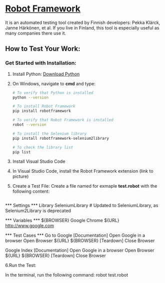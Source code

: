 # [Robot Framework](https://robotframework.org/)

It is an automated testing tool created by Finnish developers: Pekka Klärck, Janne Härkönen, et al. If you live in Finland, this tool is especially useful as many companies there use it.

## How to Test Your Work:

### Get Started with Installation:

1. Install Python: [Download Python](https://www.python.org/downloads/)

2. On Windows, navigate to **cmd** and type:

     ```sh
   # To verify that Python is installed
   python --version

   # To install Robot Framework
   pip install robotframework

   # To verify that Robot Framework is installed
   robot --version

   # To install the Selenium library
   pip install robotframework-selenium2library

   # To check the library list
   pip list
   
3. Install Visual Studio Code

4. In Visual Studio Code, install the Robot Framework extension (link to picture)

5. Create a Test File:
Create a file named for exmaple **test.robot** with the following content:

   ```sh
 *** Settings ***
 Library           SeleniumLibrary  # Updated to SeleniumLibrary, as Selenium2Library is deprecated

 *** Variables ***
 ${BROWSER}        Google Chrome
 ${URL}            http://www.google.com

 *** Test Cases ***
 Go to Google
     [Documentation]    Open Google in a browser
     Open Browser    ${URL}    ${BROWSER}
     [Teardown]    Close Browser

 Google Index
     [Documentation]    Open Google in a browser
     Open Browser    ${URL}    ${BROWSER}
     [Teardown]    Close Browser

6.Run the Test:

In the terminal, run the following command: robot test.robot
